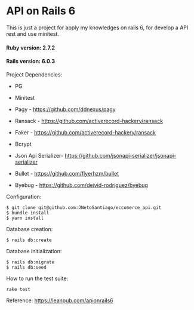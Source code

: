 # API on Rails 6
This is just a project for apply my knowledges on rails 6, for develop a API rest and use minitest.

#### Ruby version: 2.7.2
#### Rails version: 6.0.3

Project Dependencies:

* PG

* Minitest

* Pagy - https://github.com/ddnexus/pagy

* Ransack - https://github.com/activerecord-hackery/ransack

* Faker - https://github.com/activerecord-hackery/ransack

* Bcrypt

* Json Api Serializer- https://github.com/jsonapi-serializer/jsonapi-serializer

* Bullet - https://github.com/flyerhzm/bullet

* Byebug - https://github.com/deivid-rodriguez/byebug

Configuration:
```
$ git clone git@github.com:JNetoSantiago/eccomerce_api.git
$ bundle install
$ yarn install

```

Database creation:
```
$ rails db:create
```

Database initialization:
```
$ rails db:migrate
$ rails db:seed
```

How to run the test suite:
```
rake test
```

Reference: https://leanpub.com/apionrails6